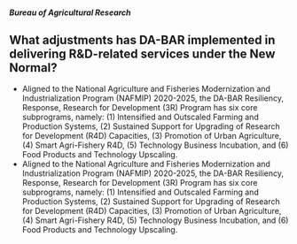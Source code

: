 ##### Bureau of Agricultural Research

## What adjustments has DA-BAR implemented in delivering R&D-related services under the New Normal?


 - Aligned to the National Agriculture and Fisheries Modernization and Industrialization Program (NAFMIP) 2020-2025, the DA-BAR Resiliency, Response, Research for Development (3R) Program has six core subprograms, namely: (1) Intensified and Outscaled Farming and Production Systems, (2) Sustained Support for Upgrading of Research for Development (R4D) Capacities, (3) Promotion of Urban Agriculture, (4) Smart Agri-Fishery R4D, (5) Technology Business Incubation, and (6) Food Products and Technology Upscaling.
 - Aligned to the National Agriculture and Fisheries Modernization and Industrialization Program (NAFMIP) 2020-2025, the DA-BAR Resiliency, Response, Research for Development (3R) Program has six core subprograms, namely: (1) Intensified and Outscaled Farming and Production Systems, (2) Sustained Support for Upgrading of Research for Development (R4D) Capacities, (3) Promotion of Urban Agriculture, (4) Smart Agri-Fishery R4D, (5) Technology Business Incubation, and (6) Food Products and Technology Upscaling.
